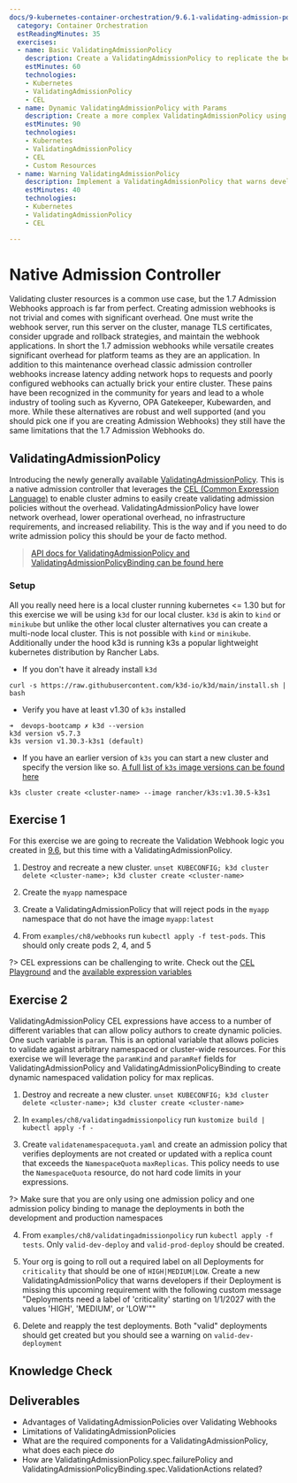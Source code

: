 ```yaml
---
docs/9-kubernetes-container-orchestration/9.6.1-validating-admission-policy.md:
  category: Container Orchestration
  estReadingMinutes: 35
  exercises:
  - name: Basic ValidatingAdmissionPolicy
    description: Create a ValidatingAdmissionPolicy to replicate the behavior of a Validating Webhook, rejecting pods in a specific namespace based on image.
    estMinutes: 60
    technologies:
    - Kubernetes
    - ValidatingAdmissionPolicy
    - CEL
  - name: Dynamic ValidatingAdmissionPolicy with Params
    description: Create a more complex ValidatingAdmissionPolicy using paramKind and paramRef to implement dynamic, namespace-specific validation for deployment replica counts.
    estMinutes: 90
    technologies:
    - Kubernetes
    - ValidatingAdmissionPolicy
    - CEL
    - Custom Resources
  - name: Warning ValidatingAdmissionPolicy
    description: Implement a ValidatingAdmissionPolicy that warns developers about an upcoming required label on Deployments.
    estMinutes: 40
    technologies:
    - Kubernetes
    - ValidatingAdmissionPolicy
    - CEL

---
```


# Native Admission Controller

Validating cluster resources is a common use case, but the 1.7 Admission Webhooks approach is far from perfect. Creating admission webhooks is not trivial and comes with significant overhead. One must write the webhook server, run this server on the cluster, manage TLS certificates, consider upgrade and rollback strategies, and maintain the webhook applications. In short the 1.7 admission webhooks while versatile creates significant overhead for platform teams as they are an application. In addition to this maintenance overhead classic admission controller webhooks increase latency adding network hops to requests and poorly configured webhooks can actually brick your entire cluster. These pains have been recognized in the community for years and lead to a whole industry of tooling such as Kyverno, OPA Gatekeeper, Kubewarden, and more. While these alternatives are robust and well supported (and you should pick one if you are creating Admission Webhooks) they still have the same limitations that the 1.7 Admission Webhooks do.

## ValidatingAdmissionPolicy

Introducing the newly generally available [ValidatingAdmissionPolicy](https://kubernetes.io/docs/reference/access-authn-authz/validating-admission-policy/). This is a native admission controller that leverages the [CEL (Common Expression Language)](https://github.com/google/cel-spec/blob/master/doc/intro.md) to enable cluster admins to easily create validating admission policies without the overhead. ValidatingAdmissionPolicy have lower network overhead, lower operational overhead, no infrastructure requirements, and increased reliability. This is the way and if you need to do write admission policy this should be your de facto method.

> [API docs for ValidatingAdmissionPolicy and ValidatingAdmissionPolicyBinding can be found here](https://kubernetes.io/docs/reference/generated/kubernetes-api/v1.30/#validatingadmissionpolicy-v1-admissionregistration-k8s-io)

### Setup

All you really need here is a local cluster running kubernetes <= 1.30 but for this exercise we will be using `k3d` for our local cluster. `k3d` is akin to `kind` or `minikube` but unlike the other local cluster alternatives you can create a multi-node local cluster. This is not possible with `kind` or `minikube`. Additionally under the hood k3d is running k3s a popular lightweight kubernetes distribution by Rancher Labs.

- If you don't have it already install `k3d`
```shell
curl -s https://raw.githubusercontent.com/k3d-io/k3d/main/install.sh | bash
```

- Verify you have at least v1.30 of `k3s` installed
```shell
➜  devops-bootcamp ✗ k3d --version
k3d version v5.7.3
k3s version v1.30.3-k3s1 (default)
```

- If you have an earlier version of `k3s` you can start a new cluster and specify the version like so. [A full list of `k3s` image versions can be found here](https://hub.docker.com/r/rancher/k3s/tags)
```shell
k3s cluster create <cluster-name> --image rancher/k3s:v1.30.5-k3s1
```

## Exercise 1

For this exercise we are going to recreate the Validation Webhook logic you created in [9.6](./9.6-webhooks.md), but this time with a ValidatingAdmissionPolicy.

1) Destroy and recreate a new cluster. `unset KUBECONFIG; k3d cluster delete <cluster-name>; k3d cluster create <cluster-name>`

2) Create the `myapp` namespace

3) Create a ValidatingAdmissionPolicy that will reject pods in the `myapp` namespace that do not have the image `myapp:latest`

4) From `examples/ch8/webhooks` run `kubectl apply -f test-pods`. This should only create pods 2, 4, and 5

?> CEL expressions can be challenging to write. Check out the [CEL Playground](https://playcel.undistro.io/) and the [available expression variables](https://kubernetes.io/docs/reference/access-authn-authz/validating-admission-policy/#validation-expression)

## Exercise 2

ValidatingAdmissionPolicy CEL expressions have access to a number of different variables that can allow policy authors to create dynamic policies. One such variable is `param`. This is an optional variable that allows policies to validate against arbitrary namespaced or cluster-wide resources. For this exercise we will leverage the `paramKind` and `paramRef` fields for ValidatingAdmissionPolicy and ValidatingAdmissionPolicyBinding to create dynamic namespaced validation policy for max replicas.

1) Destroy and recreate a new cluster. `unset KUBECONFIG; k3d cluster delete <cluster-name>; k3d cluster create <cluster-name>`

2) In `examples/ch8/validatingadmissionpolicy` run `kustomize build | kubectl apply -f -`

3) Create `validatenamespacequota.yaml` and create an admission policy that verifies deployments are not created or updated with a replica count that exceeds the `NamespaceQuota` `maxReplicas`. This policy needs to use the `NamespaceQuota` resource, do not hard code limits in your expressions.

?> Make sure that you are only using one admission policy and one admission policy binding to manage the deployments in both the development and production namespaces

4) From `examples/ch8/validatingadmissionpolicy` run `kubectl apply -f tests`. Only `valid-dev-deploy` and `valid-prod-deploy` should be created.

5) Your org is going to roll out a required label on all Deployments for `criticality` that should be one of `HIGH|MEDIUM|LOW`. Create a new ValidatingAdmissionPolicy that warns developers if their Deployment is missing this upcoming requirement with the following custom message "Deployments need a label of 'criticality' starting on 1/1/2027 with the values 'HIGH', 'MEDIUM', or 'LOW'""

6) Delete and reapply the test deployments. Both "valid" deployments should get created but you should see a warning on `valid-dev-deployment`

## Knowledge Check

<div class="quizdown">
  <div id="chapter-9/9.6.1/validatingadmissionpolicy-quiz.js"></div>
</div>

## Deliverables

- Advantages of ValidatingAdmissionPolicies over Validating Webhooks
- Limitations of ValidatingAdmissionPolicies
- What are the required components for a ValidatingAdmissionPolicy, what does each piece _do_
- How are ValidatingAdmissionPolicy.spec.failurePolicy and ValidatingAdmissionPolicyBinding.spec.ValidationActions related?
